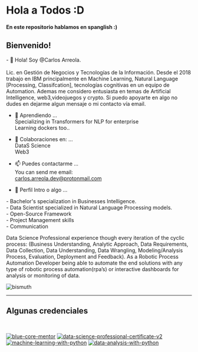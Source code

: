 <h1>Hola a Todos :D</h1>
<h4>En este repositorio hablamos en spanglish :)</h4>
<h2>Bienvenido!</h2>
- 👋 Hola! Soy @Carlos Arreola.<br><br>
Lic. en Gestión de Negocios y Tecnologías de la Información. Desde el 2018 trabajo en IBM principalmente en Machine Learning, Natural Language [Processing, Classifcation], tecnologías cognitivas en un equipo de Automation. Ademas me considero entusiasta en temas de Artificial Intelligence, web3,videojuegos y crypto. Si puedo apoyarte en algo no dudes en dejarme algun mensaje o mi contacto vía email. 

- 🌱 Aprendiendo ...<br>
Specializing in Transformers for NLP for enterprise<br>
Learning dockers too..<br>

- 💞️ Colaboraciones en: ...<br>
DataS Science<br>
Web3<br>

- 📫 Puedes contactarme ...<br>
You can send me email:<br>
carlos.arreola.dev@protonmail.com<br>

- 👀 Perfil Intro o algo ...<br>
<p>
- Bachelor's specialization in Businesses Intelligence.<br>
- Data Scientist specialized in Natural Language Processing models.<br>
- Open-Source Framework<br>
- Project Management skills<br>
- Communication<br>

Data Science Professional experience though every iteration of the cyclic process:
(Business Understanding, Analytic Approach, Data Requirements, Data Collection, Data Understanding, Data Wrangling, Modeling/Analysis Process, Evaluation, Deployment and Feedback). As a Robotic Process Automation Developer being able to automate the end solutions with any type of robotic process automation(rpa’s) or interactive dashboards for analysis or monitoring of data.
</p>


![bismuth](https://user-images.githubusercontent.com/44590893/154608094-5f4713a3-b776-46e0-893e-0e6521dba414.png)


<hr>
<h2> Algunas credenciales</h2>
<br>

[![blue-core-mentor](https://user-images.githubusercontent.com/44590893/154390329-9290a131-be50-4398-adfb-24190a771c23.png)](https://www.credly.com/badges/b66f35de-8248-4ce3-8703-3a9bd18f32ce/public_url)
[![data-science-professional-certificate-v2](https://user-images.githubusercontent.com/44590893/154390493-f3e06836-346e-4fc3-b9d5-c5b335a33c8c.png)](https://www.credly.com/badges/8461930e-5b5e-4dd6-8af7-ca93376d7b75/public_url)
[![machine-learning-with-python](https://user-images.githubusercontent.com/44590893/154390592-3d06551a-713d-49d1-904f-7ace92308ece.png)](https://www.credly.com/badges/910dcec1-199d-4e2d-992e-18d626a586eb/public_url)
[![data-analysis-with-python](https://user-images.githubusercontent.com/44590893/154390680-e0ecb924-58c1-4554-aa43-1d04c5689221.png)](https://www.credly.com/badges/b6fa8966-cb11-45a6-a0c1-4d1c6af1666d/public_url)

